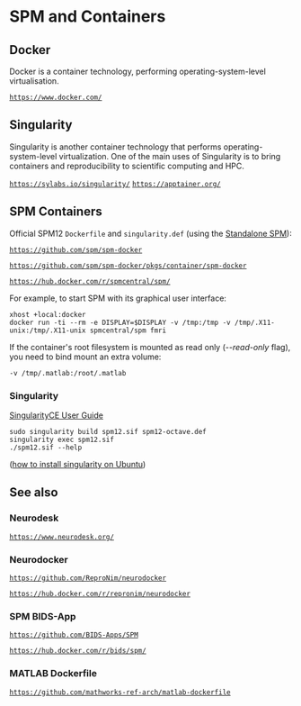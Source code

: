 # SPM and Containers

## Docker

Docker is a container technology, performing operating-system-level
virtualisation.

[`https://www.docker.com/`](https://www.docker.com/)

## Singularity

Singularity is another container technology that performs
operating-system-level virtualization. One of the main uses of
Singularity is to bring containers and reproducibility to scientific
computing and HPC.

<!-- markdown-link-check-disable-next-line -->
[`https://sylabs.io/singularity/`](https://sylabs.io/singularity/)
[`https://apptainer.org/`](https://apptainer.org/)

## SPM Containers

Official SPM12 `Dockerfile` and `singularity.def` (using the [Standalone
SPM](standalone.md)):

[`https://github.com/spm/spm-docker`](https://github.com/spm/spm-docker)

[`https://github.com/spm/spm-docker/pkgs/container/spm-docker`](https://github.com/spm/spm-docker/pkgs/container/spm-docker)

[`https://hub.docker.com/r/spmcentral/spm/`](https://hub.docker.com/r/spmcentral/spm/)

For example, to start SPM with its graphical user interface:
```
xhost +local:docker
docker run -ti --rm -e DISPLAY=$DISPLAY -v /tmp:/tmp -v /tmp/.X11-unix:/tmp/.X11-unix spmcentral/spm fmri
```

If the container\'s root filesystem is mounted as read only
(*\--read-only* flag), you need to bind mount an extra volume:
```
-v /tmp/.matlab:/root/.matlab
```

### Singularity

<!-- markdown-link-check-disable-next-line -->
[SingularityCE User Guide](https://docs.sylabs.io/guides/latest/user-guide/)

```
sudo singularity build spm12.sif spm12-octave.def
singularity exec spm12.sif
./spm12.sif --help
```

([how to install singularity on
Ubuntu](https://github.com/hpcng/singularity/issues/5390#issuecomment-899111181))

## See also

### Neurodesk

[`https://www.neurodesk.org/`](https://www.neurodesk.org/)

### Neurodocker

[`https://github.com/ReproNim/neurodocker`](https://github.com/ReproNim/neurodocker)

[`https://hub.docker.com/r/repronim/neurodocker`](https://hub.docker.com/r/repronim/neurodocker)

### SPM BIDS-App

[`https://github.com/BIDS-Apps/SPM`](https://github.com/BIDS-Apps/SPM)

[`https://hub.docker.com/r/bids/spm/`](https://hub.docker.com/r/bids/spm/)

### MATLAB Dockerfile

[`https://github.com/mathworks-ref-arch/matlab-dockerfile`](https://github.com/mathworks-ref-arch/matlab-dockerfile)
